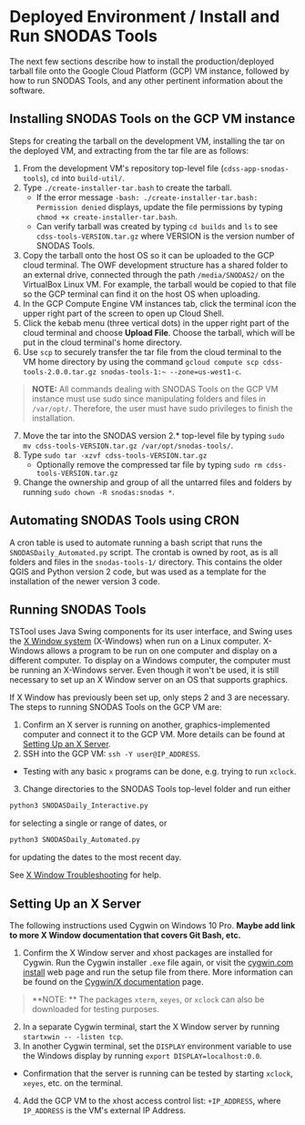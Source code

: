 # Deployed Environment / Install and Run SNODAS Tools #

The next few sections describe how to install the production/deployed tarball file
onto the Google Cloud Platform (GCP) VM instance, followed by how to run SNODAS
Tools, and any other pertinent information about the software.

## Installing SNODAS Tools on the GCP VM instance ##

Steps for creating the tarball on the development VM, installing the tar on the
deployed VM, and extracting from the tar file are as follows:

1. From the development VM's repository top-level file (`cdss-app-snodas-tools`),
`cd` into `build-util/`.
2. Type `./create-installer-tar.bash` to create the tarball.
    * If the error message `-bash: ./create-installer-tar.bash: Permission denied`
    displays, update the file permissions by typing
    `chmod +x create-installer-tar.bash`.
    * Can verify tarball was created by typing `cd builds` and `ls` to see
    `cdss-tools-VERSION.tar.gz` where VERSION is the version number of SNODAS Tools.
3. Copy the tarball onto the host OS so it can be uploaded to the GCP cloud terminal.
The OWF development structure has a shared folder to an external drive, connected
through the path `/media/SNODAS2/` on the VirtualBox Linux VM. For example, the
tarball would be copied to that file so the GCP terminal can find it on the host OS
when uploading.
4. In the GCP Compute Engine VM instances tab, click the terminal icon the upper
right part of the screen to open up Cloud Shell.
5. Click the kebab menu (three vertical dots) in the upper right part of the cloud
terminal and choose **Upload File**. Choose the tarball, which will be put in the
cloud terminal's home directory.
6. Use `scp` to securely transfer the tar file from the cloud terminal to the VM
home directory by using the command
`gcloud compute scp cdss-tools-2.0.0.tar.gz snodas-tools-1:~ --zone=us-west1-c`.
> **NOTE:** All commands dealing with SNODAS Tools on the GCP VM instance must use
sudo since manipulating folders and files in `/var/opt/`. Therefore, the user must
have sudo privileges to finish the installation.
7. Move the tar into the SNODAS version 2.* top-level file by typing
`sudo mv cdss-tools-VERSION.tar.gz /var/opt/snodas-tools/`.
8. Type `sudo tar -xzvf cdss-tools-VERSION.tar.gz`
    * Optionally remove the compressed tar file by typing `sudo rm cdss-tools-VERSION.tar.gz`
9. Change the ownership and group of all the untarred files and folders by running
`sudo chown -R snodas:snodas *`.

## Automating SNODAS Tools using CRON ##

A cron table is used to automate running a bash script that runs the `SNODASDaily_Automated.py`
script. The crontab is owned by root, as is all folders and files in the `snodas-tools-1/`
directory. This contains the older QGIS and Python version 2 code, but was used
as a template for the installation of the newer version 3 code.

## Running SNODAS Tools ##

TSTool uses Java Swing components for its user interface, and Swing uses the
[X Window system](https://en.wikipedia.org/wiki/X_Window_System) (X-Windows) when
run on a Linux computer. X-Windows allows a program to be run on one computer and
display on a different computer. To display on a Windows computer, the computer
must be running an X-Windows server. Even though it won't be used, it is still
necessary to set up an X Window server on an OS that supports graphics.

If X Window has previously been set up, only steps 2 and 3 are necessary. The steps
to running SNODAS Tools on the GCP VM are:

1. Confirm an X server is running on another, graphics-implemented computer and
connect it to the GCP VM. More details can be found at [Setting Up an X Server](#setting-up-an-x-server).
2. SSH into the GCP VM: `ssh -Y user@IP_ADDRESS`.
  * Testing with any basic `x` programs can be done, e.g. trying to run `xclock`.
3. Change directories to the SNODAS Tools top-level folder and run either
```bash
python3 SNODASDaily_Interactive.py
```

for selecting a single or range of dates, or

```bash
python3 SNODASDaily_Automated.py
```

for updating the dates to the most recent day.

See [X Window Troubleshooting](troubleshooting#x-window) for help.

## Setting Up an X Server ##

The following instructions used Cygwin on Windows 10 Pro. **Maybe add link to more
X Window documentation that covers Git Bash, etc.**

1. Confirm the X Window server and xhost packages are installed for Cygwin. Run
the Cygwin installer `.exe` file again, or visit the [cygwin.com install](https://cygwin.com/install.html)
web page and run the setup file from there. More information can be found on the
[Cygwin/X documentation](https://x.cygwin.com/docs/ug/setup.html) page.
> **NOTE: ** The packages `xterm`, `xeyes`, or `xclock` can also be downloaded
for testing purposes.
2. In a separate Cygwin terminal, start the X Window server by running `startxwin -- -listen tcp`.
3. In another Cygwin terminal, set the `DISPLAY` environment variable to use
the Windows display by running `export DISPLAY=localhost:0.0`.
  * Confirmation that the server is running can be tested by starting `xclock`, `xeyes`, etc.
  on the terminal.
4. Add the GCP VM to the xhost access control list: `+IP_ADDRESS`, where `IP_ADDRESS`
is the VM's external IP Address.

